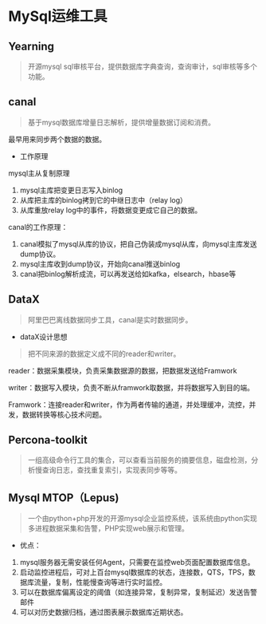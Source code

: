 # MySql运维工具

## Yearning

> 开源mysql sql审核平台，提供数据库字典查询，查询审计，sql审核等多个功能。





## canal

> 基于mysql数据库增量日志解析，提供增量数据订阅和消费。

最早用来同步两个数据的数据。

- 工作原理

mysql主从复制原理

1. mysql主库把变更日志写入binlog
2. 从库把主库的binlog拷到它的中继日志中（relay log）
3. 从库重放relay log中的事件，将数据变更成它自己的数据。

canal的工作原理：

1. canal模拟了mysql从库的协议，把自己伪装成mysql从库，向mysql主库发送dump协议。
2. mysql主库收到dump协议，开始向canal推送binlog
3. canal把binlog解析成流，可以再发送给如kafka，elsearch，hbase等



## DataX

> 阿里巴巴离线数据同步工具，canal是实时数据同步。



- dataX设计思想

> 把不同来源的数据定义成不同的reader和writer。

reader：数据采集模块，负责采集数据源的数据，把数据发送给Framwork

writer：数据写入模块，负责不断从framwork取数据，并将数据写入到目的端。

Framwork：连接reader和writer，作为两者传输的通道，并处理缓冲，流控，并发，数据转换等核心技术问题。



## Percona-toolkit

> 一组高级命令行工具的集合，可以查看当前服务的摘要信息，磁盘检测，分析慢查询日志，查找重复索引，实现表同步等等。



## Mysql MTOP（Lepus)

> 一个由python+php开发的开源mysql企业监控系统，该系统由python实现多进程数据采集和告警，PHP实现web展示和管理。

- 优点：

1. mysql服务器无需安装任何Agent，只需要在监控web页面配置数据库信息。
2. 启动监控进程后，可对上百台mysql数据库的状态，连接数，QTS，TPS，数据库流量，复制，性能慢查询等进行实时监控。
3. 可以在数据库偏离设定的阈值（如连接异常，复制异常，复制延迟）发送告警邮件
4. 可以对历史数据归档，通过图表展示数据库近期状态。

